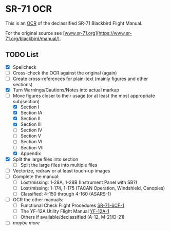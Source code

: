 # SR-71 OCR
This is an [OCR](https://en.wikipedia.org/wiki/Optical_character_recognition) of the declassified SR-71 Blackbird Flight Manual.

For the original source see [www.sr-71.org](https://www.sr-71.org/blackbird/manual/).

## TODO List
- [x] Spellcheck
- [ ] Cross-check the OCR against the original (again)
- [ ] Create cross-references for plain-text (mainly figures and other sections)
- [x] Turn Warnings/Cautions/Notes into actual markup
- [ ] Move figures closer to their usage (or at least the most appropriate sub/section)
  - [x] Section I
  - [x] Section IA
  - [x] Section II
  - [x] Section III
  - [ ] Section IV
  - [ ] Section V
  - [ ] Section VI
  - [ ] Section VII
  - [x] Appendix
- [x] Split the large files into section
  - [ ] Split the large files into multiple files
- [ ] Vectorize, redraw or at least touch-up images
- [ ] Complete the manual:
  - [ ] Lost/missing: 1-28A, 1-28B (Instrument Panel with SB?)
  - [ ] Lost/missing: 1-174, 1-175 (TACAN Operation, Windshield, Canopies)
  - [ ] Classified: 4-150 through 4-160 (ASARS-1)
- [ ] OCR the other manuals:
  - [ ] Functional Check Flight Procedures [SR-71-6CF-1](https://www.sr-71.org/blackbird/sr-71-6cf-1/)
  - [ ] The YF-12A Utility Flight Manual [YF-12A-1](https://www.sr-71.org/blackbird/yf-12a-1/)
  - [ ] Others if available/declassified (A-12, M-21/D-21)
- [ ] _maybe more_
